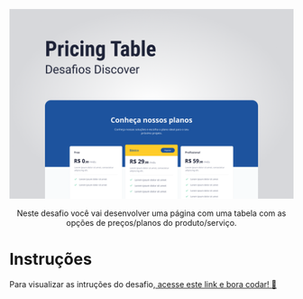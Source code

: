 <p align="center">
    <img src="./.github/preview.png" alt="Preview" >

<p align="center">
Neste desafio você vai desenvolver uma página com uma tabela com as opções de preços/planos do produto/serviço.

# Instruções

Para visualizar as intruções do desafio,[ acesse este link e bora codar! 🚀](https://efficient-sloth-d85.notion.site/Desafio-Pricing-Table-e0b6f59253e54d229fdde09228226b32)

